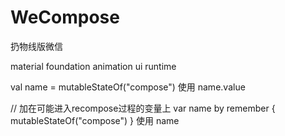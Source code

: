 # WeCompose
扔物线版微信

material
foundation
animation
ui
runtime

val name = mutableStateOf("compose")
使用 name.value

// 加在可能进入recompose过程的变量上
var name by remember { mutableStateOf("compose") }
使用 name
